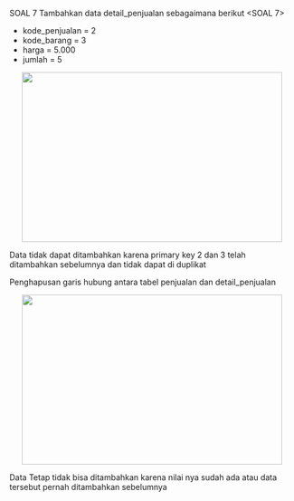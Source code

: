 SOAL 7
Tambahkan data detail_penjualan sebagaimana berikut <SOAL 7>
- kode_penjualan = 2
- kode_barang = 3
- harga = 5.000
- jumlah = 5
<p align="center">
  <img width="460" height="300" src="https://i.imgur.com/FnLvJDA.jpeg">
</p>
Data tidak dapat ditambahkan karena primary key 2 dan 3 telah ditambahkan sebelumnya dan tidak dapat di duplikat

Penghapusan garis hubung antara tabel penjualan dan detail_penjualan
<p align="center">
  <img width="460" height="300" src="https://i.imgur.com/kGRVH1S.jpeg">
</p>

Data Tetap tidak bisa ditambahkan karena nilai nya sudah ada atau data tersebut pernah ditambahkan sebelumnya
